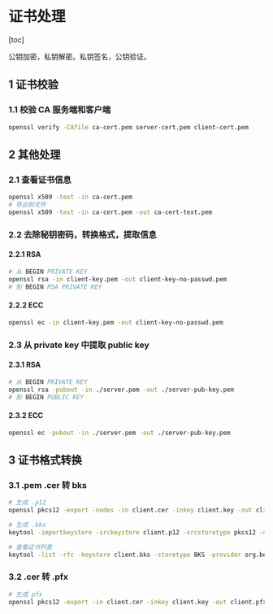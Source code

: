 # 证书处理

[toc]

公钥加密，私钥解密。私钥签名，公钥验证。

## 1 证书校验

### 1.1 校验 CA 服务端和客户端

```bash
openssl verify -CAfile ca-cert.pem server-cert.pem client-cert.pem
```

## 2 其他处理

### 2.1 查看证书信息

```bash
openssl x509 -text -in ca-cert.pem
# 导出到文件
openssl x509 -text -in ca-cert.pem -out ca-cert-text.pem
```

### 2.2 去除秘钥密码，转换格式，提取信息

#### 2.2.1 RSA

```bash
# 从 BEGIN PRIVATE KEY
openssl rsa -in client-key.pem -out client-key-no-passwd.pem
# 到 BEGIN RSA PRIVATE KEY
```

#### 2.2.2 ECC

```bash
openssl ec -in client-key.pem -out client-key-no-passwd.pem
```

### 2.3 从 private key 中提取 public key

#### 2.3.1 RSA

```bash
# 从 BEGIN PRIVATE KEY
openssl rsa -pubout -in ./server.pem -out ./server-pub-key.pem
# 到 BEGIN PUBLIC KEY
```

#### 2.3.2 ECC

```bash
openssl ec -pubout -in ./server.pem -out ./server-pub-key.pem
```

## 3 证书格式转换

### 3.1 .pem .cer 转 bks

```bash
# 生成 .p12
openssl pkcs12 -export -nodes -in client.cer -inkey client.key -out client.p12

# 生成 .bks
keytool -importkeystore -srckeystore client.p12 -srcstoretype pkcs12 -destkeystore client.bks -deststoretype bks -provider org.bouncycastle.jce.provider.BouncyCastleProvider -providerpath bcprov-ext-jdk15on-1.70.jar

# 查看证书列表
keytool -list -rfc -keystore client.bks -storetype BKS -provider org.bouncycastle.jce.provider.BouncyCastleProvider -storepass 'bks秘钥库密码' -providerpath bcprov-ext-jdk15on-1.70.jar
```

### 3.2 .cer 转 .pfx

```bash
# 生成 pfx
openssl pkcs12 -export -in client.cer -inkey client.key -out client.pfx
```
